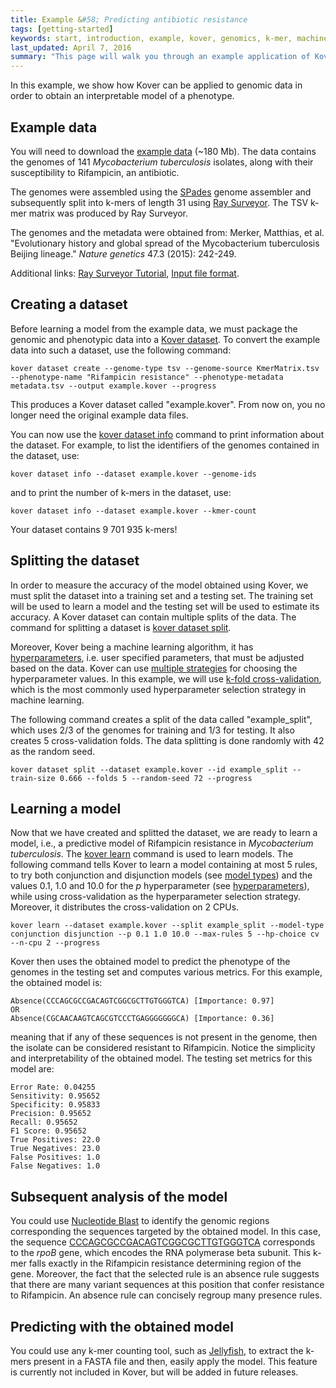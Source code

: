 ```yaml
---
title: Example &#58; Predicting antibiotic resistance
tags: [getting-started]
keywords: start, introduction, example, kover, genomics, k-mer, machine learning
last_updated: April 7, 2016
summary: "This page will walk you through an example application of Kover."
---
```


In this example, we show how Kover can be applied to genomic data in order to obtain an interpretable model of a phenotype.

## Example data

You will need to download the [example data](http://graal.ift.ulaval.ca/adrouin/kover-example-data.zip) (~180 Mb). The data contains the genomes of 141 *Mycobacterium 
tuberculosis* isolates, along with their susceptibility to Rifampicin, an antibiotic.

The genomes were assembled using the [SPades](http://bioinf.spbau.ru/spades) genome assembler and subsequently split into
k-mers of length 31 using [Ray Surveyor](https://github.com/zorino/RaySurveyor-Tutorial). The TSV k-mer matrix was produced
by Ray Surveyor.

The genomes and the metadata were obtained from: Merker, Matthias, et al. "Evolutionary history and global spread of the Mycobacterium tuberculosis Beijing lineage." *Nature genetics* 47.3 (2015): 242-249.

Additional links: [Ray Surveyor Tutorial](https://github.com/zorino/RaySurveyor-Tutorial), [Input file format](doc_input_formats.html).

## Creating a dataset

Before learning a model from the example data, we must package the genomic and phenotypic data into a [Kover dataset](doc_dataset.html#creating-a-dataset).
To convert the example data into such a dataset, use the following command:

```
kover dataset create --genome-type tsv --genome-source KmerMatrix.tsv --phenotype-name "Rifampicin resistance" --phenotype-metadata metadata.tsv --output example.kover --progress
```

This produces a Kover dataset called "example.kover". From now on, you no longer need the original example data files.

You can now use the [kover dataset info](doc_dataset.html#listing-information-about-a-dataset) command to print information about the dataset. For example, to list the identifiers
of the genomes contained in the dataset, use:

```
kover dataset info --dataset example.kover --genome-ids
```

and to print the number of k-mers in the dataset, use:

```
kover dataset info --dataset example.kover --kmer-count
```

Your dataset contains 9 701 935 k-mers!

## Splitting the dataset

In order to measure the accuracy of the model obtained using Kover, we must split the dataset into a training set and a 
testing set. The training set will be used to learn a model and the testing set will be used to estimate its accuracy.
A Kover dataset can contain multiple splits of the data. The command for splitting a dataset is [kover dataset split](doc_dataset.html#splitting-a-dataset).

Moreover, Kover being a machine learning algorithm, it has [hyperparameters](todo), i.e. user specified parameters, that must
be adjusted based on the data. Kover can use [multiple strategies](todo) for choosing the hyperparameter values. In this example, we
will use [k-fold cross-validation](https://en.wikipedia.org/wiki/Cross-validation_(statistics)#k-fold_cross-validation), 
which is the most commonly used hyperparameter selection strategy in machine learning.

The following command creates a split of the data called "example_split", which uses 2/3 of the genomes for training and
1/3 for testing. It also creates 5 cross-validation folds. The data splitting is done randomly with 42 as the random seed.

```
kover dataset split --dataset example.kover --id example_split --train-size 0.666 --folds 5 --random-seed 72 --progress
```

## Learning a model

Now that we have created and splitted the dataset, we are ready to learn a model, i.e., a predictive model of Rifampicin resistance in *Mycobacterium tuberculosis*. 
The [kover learn](doc_learning.html#learning-models) command is used to learn models.
The following command tells Kover to learn a model containing at most 5 rules, to try both
conjunction and disjunction models (see [model types](todo)) and the values 0.1, 1.0 and 10.0 for the *p* 
hyperparameter (see [hyperparameters](todo)), while using cross-validation as the hyperparameter selection strategy. 
Moreover, it distributes the cross-validation on 2 CPUs.

```
kover learn --dataset example.kover --split example_split --model-type conjunction disjunction --p 0.1 1.0 10.0 --max-rules 5 --hp-choice cv --n-cpu 2 --progress
```

Kover then uses the obtained model to predict the phenotype of the genomes in the testing set and computes various metrics.
For this example, the obtained model is:

```
Absence(CCCAGCGCCGACAGTCGGCGCTTGTGGGTCA) [Importance: 0.97]
OR
Absence(CGCAACAAGTCAGCGTCCCTGAGGGGGGGCA) [Importance: 0.36]
```

meaning that if any of these sequences is not present in the genome, then the isolate can be considered resistant to Rifampicin.
Notice the simplicity and interpretability of the obtained model. 
The testing set metrics for this model are:

```
Error Rate: 0.04255
Sensitivity: 0.95652
Specificity: 0.95833
Precision: 0.95652
Recall: 0.95652
F1 Score: 0.95652
True Positives: 22.0
True Negatives: 23.0
False Positives: 1.0
False Negatives: 1.0
```

## Subsequent analysis of the model

You could use [Nucleotide Blast](https://blast.ncbi.nlm.nih.gov/Blast.cgi?PAGE_TYPE=BlastSearch) to identify the genomic regions corresponding the sequences targeted by the obtained model. 
In this case, the sequence [CCCAGCGCCGACAGTCGGCGCTTGTGGGTCA](https://www.ncbi.nlm.nih.gov/nucleotide/746590776?from=80&to=110) corresponds to the *rpoB* gene, which encodes the RNA polymerase
beta subunit. This k-mer falls exactly in the Rifampicin resistance determining region of the gene. Moreover, the fact
that the selected rule is an absence rule suggests that there are many variant sequences at this position that confer
resistance to Rifampicin. An absence rule can concisely regroup many presence rules.

## Predicting with the obtained model

You could use any k-mer counting tool, such as [Jellyfish](https://github.com/gmarcais/Jellyfish), to extract the k-mers present in a FASTA file and then, easily apply the model.
This feature is currently not included in Kover, but will be added in future releases.

